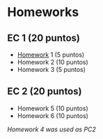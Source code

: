 # Homeworks

## EC 1 (20 puntos)

- [Homework](./Homework1) 1 (5 puntos)
- Homework 2 (10 puntos)
- Homework 3 (5 puntos)

## EC 2 (20 puntos)

- Homework 5 (10 puntos)
- Homework 6 (10 puntos)

*Homework 4 was used as PC2*
